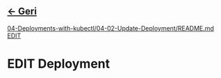 ## [<- Geri](../README.md)
[04-Deployments-with-kubectl/04-02-Update-Deployment/README.md EDIT](https://github.com/stacksimplify/kubernetes-fundamentals/blob/master/04-Deployments-with-kubectl/04-02-Update-Deployment/README.md#step-02-update-the-application-from-v2-to-v3-using-edit-deployment-option)

# EDIT Deployment
